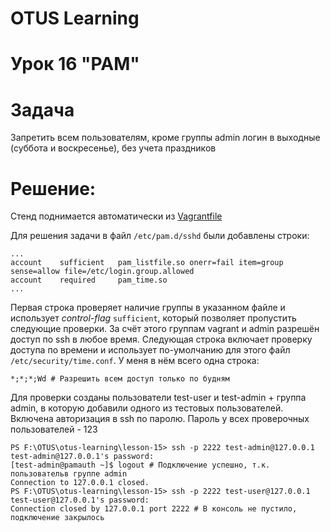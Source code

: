 # OTUS Learning
# Урок 16 "PAM"


# Задача
Запретить всем пользователям, кроме группы admin логин в выходные (суббота и воскресенье), без учета праздников

# Решение:
Стенд поднимается автоматически из [Vagrantfile](Vagrantfile)

Для решения задачи в файл ```/etc/pam.d/sshd``` были добавлены строки:
```
...
account    sufficient   pam_listfile.so onerr=fail item=group sense=allow file=/etc/login.group.allowed
account    required     pam_time.so
...
```
Первая строка проверяет наличие группы в указанном файле и использует *control-flag* ```sufficient```, который позволяет пропустить следующие проверки. За счёт этого группам vagrant и admin разрешён доступ по ssh в любое время.
Следующая строка включает проверку доступа по времени и использует по-умолчанию для этого файл ```/etc/security/time.conf```. У меня в нём всего одна строка:
```
*;*;*;Wd # Разрешить всем доступ только по будням
```

Для проверки созданы пользователи test-user и test-admin + группа admin, в которую добавили одного из тестовых пользователей. Включена авторизация в ssh по паролю. Пароль у всех проверочных пользователей - 123

```
PS F:\OTUS\otus-learning\lesson-15> ssh -p 2222 test-admin@127.0.0.1
test-admin@127.0.0.1's password:
[test-admin@pamauth ~]$ logout # Подключение успешно, т.к. пользовательв группе admin
Connection to 127.0.0.1 closed.
PS F:\OTUS\otus-learning\lesson-15> ssh -p 2222 test-user@127.0.0.1
test-user@127.0.0.1's password:
Connection closed by 127.0.0.1 port 2222 # В консоль не пустило, подключение закрылось
```
